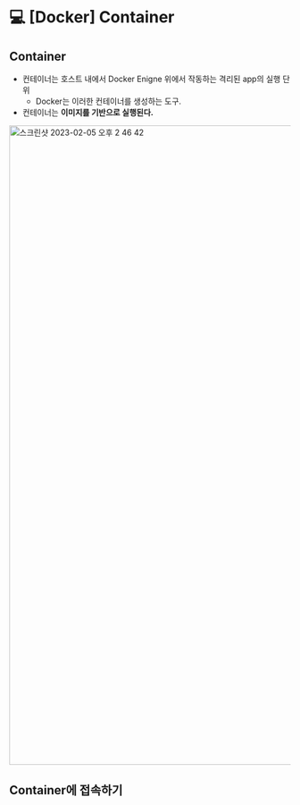💻 [Docker] Container
==================
## Container
* 컨테이너는 호스트 내에서 Docker Enigne 위에서 작동하는 격리된 app의 실행 단위
    * Docker는 이러한 컨테이너를 생성하는 도구.
* 컨테이너는 **이미지를 기반으로 실행된다.**

<img width="1145" alt="스크린샷 2023-02-05 오후 2 46 42" src="https://user-images.githubusercontent.com/57285121/216803895-561842ea-3267-41b5-953d-17ccdc873315.png">


## Container에 접속하기
